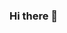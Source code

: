 ### Hi there 👋

<!--
**ShashankKumarSaxena/ShashankKumarSaxena** is a ✨ _special_ ✨ repository because its `README.md` (this file) appears on your GitHub profile.

[![Shashank's GitHub stats](https://github-readme-stats.vercel.app/api?username=ShashankKumarSaxena)](https://github.com/anuraghazra/github-readme-stats)


- 🔭 I’m currently working on ... Python,Ruby,Javascript
- 🌱 I’m currently learning ... Javascript
- 👯 I’m looking to collaborate on ... Umm.. python projects
- 🤔 I’m looking for help with ... Ruby 💎
- 💬 Ask me about ... Python,Ruby,Java,HTML,CSS
- 📫 How to reach me: ... My <a href="https://discord.gg/WtEjnqm5">Discord Server</a>
- ⚡ Fun fact: ... umm.... nope

- Wanna know about me? -
- So here I have compiled myself -
- 👉 My hobbies - Coding obviously
- 👉 What I wanna persue in future - Well coding again
- 👉 My age - 🤫 Its a secret
- 👉 What I am doing right now? - Making discord bots

